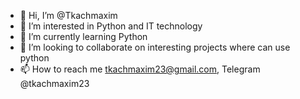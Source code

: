 - 👋 Hi, I’m @Tkachmaxim
- 👀 I’m interested in Python and IT technology
- 🌱 I’m currently learning Python
- 💞️ I’m looking to collaborate on interesting projects where can use python 
- 📫 How to reach me tkachmaxim23@gmail.com, Telegram @tkachmaxim23

<!---
Tkachmaxim/Tkachmaxim is a ✨ special ✨ repository because its `README.md` (this file) appears on your GitHub profile.
You can click the Preview link to take a look at your changes.
--->
